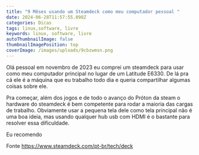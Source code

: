 ```yaml
---
title: "9 Mêses usando um Steamdeck como meu computador pessoal "
date: 2024-06-28T11:57:55.098Z
categories: Dicas
tags: linux,software, livre
keywords: linux, software, livre
autoThumbnailImage: false
thumbnailImagePosition: top
coverImage: /images/uploads/9cbzwmsn.png
---
```

Olá pessoal em novembro de 2023 eu comprei um steamdeck para usar como meu computador principal no lugar de um Latitude E6330. De lá pra cá ele é a máquina que eu trabalho todo dia e queria compartilhar algumas coisas sobre ele.

Pra começar, além dos jogos e de todo o avanço do Próton da steam o hardware do steamdeck é bem competente para rodar a maioria das cargas de trabalho. Obviamente usar a pequena tela dele como tela principal não é uma boa ideia, mas usando qualquer hub usb com HDMI é o bastante para resolver essa dificuldade. 


E﻿u recomendo 


Fonte <https://www.steamdeck.com/pt-br/tech/deck>